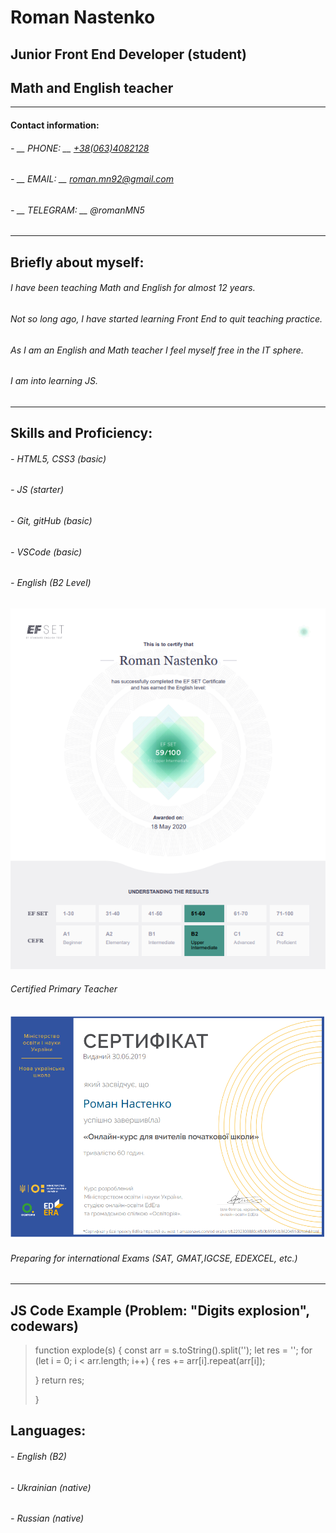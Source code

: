 # Roman Nastenko
## Junior Front End Developer (student)
## Math and English teacher
------------
#### __Contact information:__
######  -  __ PHONE: __ [+38(063)4082128](http://num "+38(063)4082128")
######  -  __ EMAIL: __  roman.mn92@gmail.com
######  -  __ TELEGRAM: __ @romanMN5
------------
## Briefly about myself:
###### I have been teaching Math and English for almost 12 years.
###### Not so long ago, I have started learning Front End to quit teaching practice.
###### As I am an English and Math teacher I feel myself free in the IT sphere.
###### I am into learning JS.
------------
## Skills and Proficiency:
###### - HTML5, CSS3 (basic)
###### - JS (starter)
###### - Git, gitHub (basic)
###### - VSCode (basic)
###### - English (B2 Level)
![EF SET Certificate](<EF SET.png>)
###### Certified Primary Teacher
![Certificate for Primary teachers](<Certificate for Primary teachers.png>)
###### Preparing for international Exams (SAT, GMAT,IGCSE, EDEXCEL, etc.)
------------
## JS Code Example (Problem: "Digits explosion", codewars)
> function explode(s) {
>   const arr = s.toString().split('');
>	let res = '';
>  for (let i = 0; i < arr.length; i++) {
>  	res += arr[i].repeat(arr[i]);
>    
>  }
>  return res;
>  
>}
## Languages:
###### - English (B2)
###### - Ukrainian (native)
###### - Russian (native)
